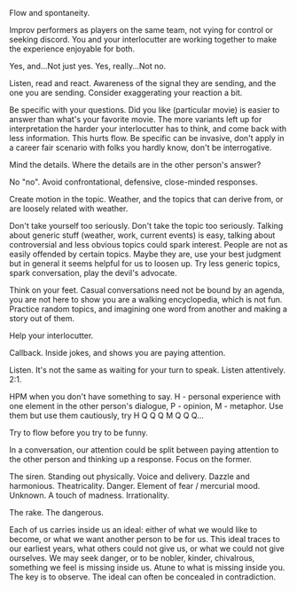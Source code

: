 
Flow and spontaneity.

Improv performers as players on the same team, not vying for control or seeking discord.
You and your interlocutter are working together to make the experience enjoyable for both.

Yes, and...Not just yes.
Yes, really...Not no.

Listen, read and react.
Awareness of the signal they are sending, and the one you are sending.
Consider exaggerating your reaction a bit.

Be specific with your questions.
Did you like (particular movie) is easier to answer than what's your favorite movie.
The more variants left up for interpretation the harder your interlocutter has to think, and come back with less information. This hurts flow.
Be specific can be invasive, don't apply in a career fair scenario with folks you hardly know, don't be interrogative.

Mind the details. Where the details are in the other person's answer?

No "no". Avoid confrontational, defensive, close-minded responses.

Create motion in the topic. Weather, and the topics that can derive from, or are loosely related with weather.

Don't take yourself too seriously. Don't take the topic too seriously.
Talking about generic stuff (weather, work, current events) is easy, talking about controversial and less obvious topics could spark interest.
People are not as easily offended by certain topics. Maybe they are, use your best judgment but in general it seems helpful for us to loosen up.
Try less generic topics, spark conversation, play the devil's advocate.

Think on your feet.
Casual conversations need not be bound by an agenda, you are not here to show you are a walking encyclopedia, which is not fun.
Practice random topics, and imagining one word from another and making a story out of them.

Help your interlocutter.

Callback. Inside jokes, and shows you are paying attention.

Listen. It's not the same as waiting for your turn to speak. Listen attentively. 2:1.

HPM when you don't have something to say. H - personal experience with one element in the other person's dialogue, P - opinion, M - metaphor.
Use them but use them cautiously, try H Q Q Q M Q Q Q...


Try to flow before you try to be funny.

In a conversation, our attention could be split between paying attention to the other person and thinking up a response. Focus on the former.


The siren. Standing out physically. Voice and delivery. Dazzle and harmonious. Theatricality. Danger. Element of fear / mercurial mood. Unknown. A touch of madness. Irrationality.

The rake. The dangerous.

Each of us carries inside us an ideal: either of what we would like to become, or what we want another person to be for us. This ideal traces to our earliest years, what others could not give us, or what we could not give ourselves.
We may seek danger, or to be nobler, kinder, chivalrous, something we feel is missing inside us.
Atune to what is missing inside you.
The key is to observe. The ideal can often be concealed in contradiction.

